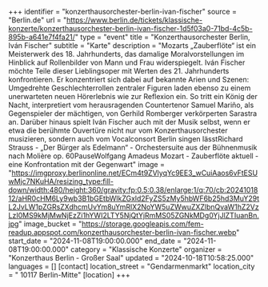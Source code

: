 +++
identifier = "konzerthausorchester-berlin-ivan-fischer"
source = "Berlin.de"
url = "https://www.berlin.de/tickets/klassische-konzerte/konzerthausorchester-berlin-ivan-fischer-1d5f03a0-71bd-4c5b-895b-a641e7f4fa21/"
type = "event"
title = "Konzerthausorchester Berlin, Iván Fischer"
subtitle = "Karte"
description = "Mozarts „Zauberflöte“ ist ein Meisterwerk des 18. Jahrhunderts, das damalige Moralvorstellungen im Hinblick auf Rollenbilder von Mann und Frau widerspiegelt. Iván Fischer möchte Teile dieser Lieblingsoper mit Werten des 21. Jahrhunderts konfrontieren. Er konzentriert sich dabei auf bekannte Arien und Szenen: Umgedrehte Geschlechterrollen zentraler Figuren laden ebenso zu einem unerwarteten neuen Hörerlebnis wie zur Reflexion ein. So tritt ein König der Nacht, interpretiert vom herausragenden Countertenor Samuel Mariño, als Gegenspieler der mächtigen, von Gerhild Romberger verkörperten Sarastra an. Darüber hinaus spielt Iván Fischer auch mit der Musik selbst, wenn er etwa die berühmte Ouvertüre nicht nur vom Konzerthausorchester musizieren, sondern auch vom Vocalconsort Berlin singen lässtRichard Strauss - „Der Bürger als Edelmann“ - Orchestersuite aus der Bühnenmusik nach Molière op. 60PauseWolfgang Amadeus Mozart - Zauberflöte aktuell - eine Konfrontation mit der Gegenwart"
image = "https://imgproxy.berlinonline.net/ECm4t9ZVlyqYc9EE3_wCuiAaos6vFtESUwMjc7NKuHA/resizing_type:fill-down/width:480/height:360/gravity:fp:0.5:0.38/enlarge:1/q:70/cb:2024101812/aHR0cHM6Ly9wb3B1bGEtbWlkZGxld2FyZS5zMy5hbWF6b25hd3MuY29tL2JvLW1pZGRsZXdhcmUvYm8uYmRlX2NoYW5uZWwuZXZlbnQvaW1hZ2VzLzI0MS9kMjMwNjEzZi1hYWI2LTY5NjQtYjRmMS05ZGNkMDg0YjJlZTIuanBn.jpg"
image_bucket = "https://storage.googleapis.com/fem-readup.appspot.com/konzerthausorchester-berlin-ivan-fischer.webp"
start_date = "2024-11-08T19:00:00.000"
end_date = "2024-11-08T19:00:00.000"
category = "Klassische Konzerte"
organizer = "Konzerthaus Berlin - Großer Saal"
updated = "2024-10-18T10:58:25.000"
languages = []
[contact]
location_street = "Gendarmenmarkt"
location_city = " 10117 Berlin-Mitte"
[location]
+++